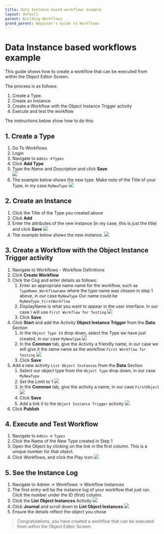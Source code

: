```yaml
---
title: Data Instance based workflows example
layout: default
parent: Building Workflows
grand_parent: Beginner's Guide to Workflows
---
```


# Data Instance based workflows example

This guide shows how to create a workflow that can be executed from within the Object Editor Screen.

The process is as follows:
1. Create a Type. 
2. Create an Instance
3. Create a Workflow with the Object Instance Trigger activity
4. Execute and test the workflow

The instructions below show how to do this:

## 1. Create a Type
1. Go To Workflows
2. Login
3. Navigate to `Admin` ->`Types`
4. Click **Add Type**  
5. Type the *Name* and *Description* and click **Save**  
   ![](../images/2022-11-08-07-11-38.png)
6. The example below shows the new type. Make note of the Title of your Type, in my case ```MyNewType```
   ![](../images/2022-11-08-07-13-03.png)

## 2. Create an Instance
1. Click the Title of the Type you created above
2. Click **Add**
3. Enter the attributes of the new instance (in my case, this is just the title) and click **Save**
   ![](../images/2022-11-08-07-14-16.png)
4. The example below shows the new instance.
   ![](../images/2022-11-08-07-15-04.png)

## 3. Create a Workflow with the Object Instance Trigger activity
1. Navigate to Workflows - Workflow Definitions
2. Click **Create Workflow**
3. Click the Cog and enter details as follows:
   1. Enter an appropriate name name for the workflow, such as ```TypeName_Workflowname``` where the type name was chosen in step 1 above, in our case ```MyNewType``` Our name could be ```MyNewType_FirstWorkflow```
   2. DisplayName is what you want to appear in the user interface. In our case I will use ```First Workflow for Testing```
      ![](../images/2024-01-11-143010.png)
   3. Click **Save**
4. Click **Start** and add the Activity **Object Instance Trigger** from the **Data** Section
   1. In the `Object Type Id` drop down, select the Type we have just created, in our case ```MyNewType```
      ![](../images/2024-01-11-142209.png)
   2. In the **Common** tab, give the Activity a friendly name, in our case we will give it the same name as the workflow ```First Workflow for Testing```
      ![](../images/2024-01-11-145318.png)
   3. Click **Save**
5. Add a new activity `List Object Instances` from the **Data** Section
   1. Select our object type from the `Object Type` drop down, in our case ```MyNewType```
   2. Set the Limit to 1
      ![](../images/2024-01-11-143843.png)
   3. In the **Common** tab, give the activity a name, in our case ```FirstObject```
      ![](../images/2024-01-11-143928.png)
   4. Click **Save**
   5. Add a link it to the `Object Instance Trigger` activity
      ![](../images/2024-01-11-144255.png)
6. Click **Publish**

## 4. Execute and Test Workflow
1. Navigate to `Admin` -> `Types`
2. Click the Name of the New Type created in Step 1
3. Open the Object by clicking on the link in the first column.  This is a unique number for that object.
4. Click Workflows, and click the Play icon
   ![](../images/2024-01-11-145856.png)

## 5. See the Instance Log
1. Navigate to Admin -> Workflows -> Workflow Instances
3. The first entry will be the instance log of your workflow that just ran.  Click the number under the ID (first) column.
4. Click the **List Object Instances** Activity
   ![](../images/2024-01-11-150632.png)
5. Click **Journal** and scroll down to **List Object Instances**
   ![](../images/2024-01-11-150837.png)
6. Ensure the details reflect the object you chose

> Congratulations, you have created a workflow that can be executed from within the Object Editor Screen.